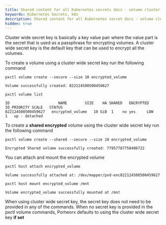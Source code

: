 ```yaml
---
title: Shared content for all Kubernetes secrets docs - volume cluster-wide secret
keywords: Kubernetes Secrets, k8s
description: Shared content for all Kubernetes secret docs - volume cluster-wide secret
hidden: true
---
```


Cluster wide secret key is basically a key value pair where the value part is the secret that is used as a passphrase for encrypting volumes. A cluster wide secret key is the default key that can be used to encrypt all the volumes.

To create a volume using a cluster wide secret key run the following command

```text
pxctl volume create --secure --size 10 encrypted_volume
```

```output
Volume successfully created: 822124500500459627
```

```text
pxctl volume list
```

```output
ID	      	     		NAME		SIZE	HA SHARED	ENCRYPTED	IO_PRIORITY	SCALE	STATUS
822124500500459627	 encrypted_volume	10 GiB	1    no yes		LOW		1	up - detached
```

To create a **shared encrypted** volume using the cluster wide secret key run the following command

```text
pxctl volume create --shared --secure --size 10 encrypted_volume
```

```output
Encrypted Shared volume successfully created: 77957787758406722
```

You can attach and mount the encrypted volume

```text
pxctl host attach encrypted_volume
```

```output
Volume successfully attached at: /dev/mapper/pxd-enc822124500500459627
```

```text
pxctl host mount encrypted_volume /mnt
```

```output
Volume encrypted_volume successfully mounted at /mnt
```

When using cluster wide secret key, the secret key does not need to be provided in any of the commands. When no secret key is provided in the pxctl volume commands, Portworx defaults to using the cluster wide secret key **if set**
